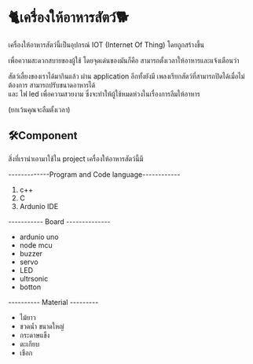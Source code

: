 # 🐈เครื่องให้อาหารสัตว์🐕

เครื่องให้อาหารสัตว์นี้เป็นอุปกรณ์ IOT (Internet Of Thing) โดยถูกสร้างขึ้น

เพื่อความสะดวกสบายของผู้ใช้ โดยจุดเด่นของมันก็คือ สามารถตั้งเวลาให้อาหารและแจ้งเตือนว่า

สัตว์เลี้ยงของเราได้มากินแล้ว ผ่าน application อีกทั้งยังมี
เพลงเรียกสัตว์ที่สามารถปิดได้เมื่อไม่ต้องการ สามารถปรับขนาดอาหารได้  
และ ไฟ led เพื่อความสวยงาม
ซึ่งจะทำให้ผู้ใช้หมดห่วงในเรื่องการลืมให้อาหาร

(ยกเว้นคุณจะลืมตั้งเวลา)

## 🛠Component

สิ่งที่เรานำเอามาใช้ใน project เครื่องให้อาหารสัตว์นี้มี

-------------Program and Code language------------

1. c++
3. C
2. Ardunio IDE

----------- Board --------------

* ardunio uno
* node mcu
* buzzer
* servo
* LED 
* ultrsonic
* botton

---------- Material ---------

* ไม้ยาว
* ขวดน้ำ ขนาดใหญ่
* กระดาษแข็ง
* ตะเกียบ
* เชือก
